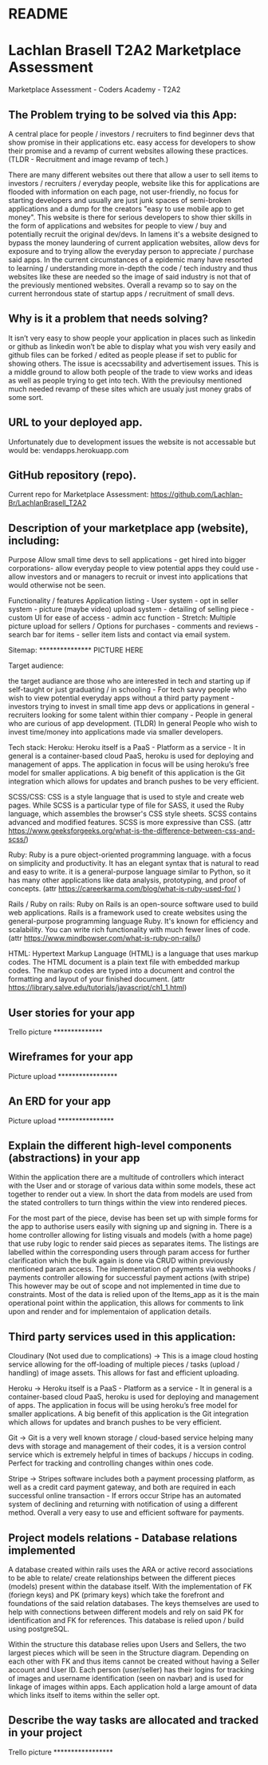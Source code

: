 # README


# Lachlan Brasell T2A2 Marketplace Assessment

Marketplace Assessment - Coders Academy - T2A2


## The Problem trying to be solved via this App:

A central place for people / investors / recruiters to find beginner devs that show promise in their applications etc. 
easy access for developers to show their promise and a revamp of current websites allowing these practices. (TLDR - Recruitment and image revamp of tech.)

There are many different websites out there that allow a user to sell items to investors / recruiters / everyday people, website like this for
applications are flooded with information on each page, not user-friendly, no focus for starting developers and usually are just junk spaces
of semi-broken applications and a dump for the creators "easy to use mobile app to get money". This website is there for serious developers
to show thier skills in the form of applications and websites for people to view / buy and potentially recruit the original dev/devs. 
In lamens it's a website designed to bypass the money laundering of current application websites, allow devs for exposure and to trying
allow the everyday person to appreciate / purchase said apps.
In the current circumstances of a epidemic many have resorted to learning / understanding more in-depth the code / tech industry and thus
websites like these are needed so the image of said industry is not that of the previously mentioned websites. Overall a revamp so to say on the current
herrondous state of startup apps / recruitment of small devs.

## Why is it a problem that needs solving?

It isn’t very easy to show people your application in places such as linkedin or github as linkedin won’t be able to display what you wish very
 easily and github files can be forked / edited as people please if set to public for showing others. The issue is acecssability and advertisement issues. 
This is a middle ground to allow both people of the trade to view works and ideas as well as people trying to get into tech. 
With the previoulsy mentioned much needed revamp of these sites which are usualy just money grabs of some sort.

## URL to your deployed app.

Unfortunately due to development issues the website is not accessable but would be: vendapps.herokuapp.com

## GitHub repository (repo).

Current repo for Marketplace Assessment: https://github.com/Lachlan-Br/LachlanBrasell_T2A2

## Description of your marketplace app (website), including:

Purpose
Allow small time devs to sell applications - get hired into bigger corporations- allow everyday people to view potential apps they could use - allow investors and or managers to recruit or invest into applications
that would otherwise not be seen.

Functionality / features
Application listing - User system - opt in seller system - picture (maybe video) upload system - 
detailing of selling piece - custom UI for ease of access - admin acc function - Stretch: Multiple picture upload for sellers 
/ Options for purchases - comments and reviews - search bar for items - seller item lists and contact via email system.

Sitemap:
*************** PICTURE HERE

Target audience:

the target audiance are those who are interested in tech and starting up if self-taught or just graduating / in schooling - 
For tech savvy people who wish to view potential everyday apps without a third party payment -
investors trying to invest in small time app devs or 
applications in general - recruiters looking for some talent within thier company - 
People in general who are curious of app development. (TLDR)
In general People who wish to invest time/money into applications made via smaller developers.

Tech stack:
Heroku: Heroku itself is a PaaS - Platform as a service - It in general is a container-based cloud PaaS, 
heroku is used for deploying and management of apps. The application in focus will be using heroku’s free model for smaller applications. 
A big benefit of this application is the Git integration which allows for updates and branch pushes to be very efficient.

SCSS/CSS: CSS is a style language that is used to style and create web pages. While SCSS is a particular type of file for SASS, 
it used the Ruby language, which assembles the browser's CSS style sheets. SCSS contains advanced and modified features. SCSS is more expressive
 than CSS. (attr https://www.geeksforgeeks.org/what-is-the-difference-between-css-and-scss/)

Ruby: Ruby is a pure object-oriented programming language. with a focus on simplicity and productivity. 
It has an elegant syntax that is natural to read and easy to write. it is a general-purpose language similar to Python, so it has many other
 applications like data analysis, prototyping, and proof of concepts. (attr https://careerkarma.com/blog/what-is-ruby-used-for/ )

Rails / Ruby on rails: Ruby on Rails is an open-source software used to build web applications. Rails is a framework used to create
 websites using the general-purpose programming language Ruby.  It's known for efficiency and scalability. You can write rich functionality 
 with much fewer lines of code. (attr https://www.mindbowser.com/what-is-ruby-on-rails/)

HTML: Hypertext Markup Language (HTML) is a language that uses markup codes. 
The HTML document is a plain text file with embedded markup codes. The markup codes are typed into a document and control the formatting 
and layout of your finished document. (attr https://library.salve.edu/tutorials/javascript/ch1_1.html)
## User stories for your app

Trello picture **************
## Wireframes for your app

Picture upload *****************
## An ERD for your app

Picture upload ****************
## Explain the different high-level components (abstractions) in your app

Within the application there are a multitude of controllers which interact with the User and or storage of
various data within some models, these act together to render out a view. In short the data from models are used from the
stated controllers to turn things within the view into rendered pieces.

For the most part of the piece, devise has been set up with simple forms for the app to authorise users easily
 with signing up and signing in. There is a home controller allowing for listing visuals and models (with a home page) that use 
 ruby logic to render said pieces as separates items. The listings are labelled within the corresponding users through param access for further 
 clarification which the bulk again is done via CRUD within previously mentioned param access. The implementation of payments via webhooks / 
 payments controller allowing for successful payment actions (with stripe) This however may be out of scope and not implemented in time due to 
 constraints. Most of the data is relied upon of the Items_app as it is the main operational point within the application, this allows for comments
 to link upon and render and for implementaion of application details.

## Third party services used in this application:

Cloudinary (Not used due to complications) ->  This is a image cloud hosting service allowing for the off-loading of multiple pieces 
/ tasks (upload / handling) of image assets. This allows for fast and efficient uploading.

Heroku -> Heroku itself is a PaaS - Platform as a service - It in general is a container-based cloud PaaS, heroku is used for
 deploying and management of apps. The application in focus will be using heroku’s free model for smaller applications. A big benefit of this 
 application is the Git integration which allows for updates and branch pushes to be very efficient.

Git -> Git is a very well known storage / cloud-based service helping many devs with storage and management of their codes, 
it is a version control service which is extremely helpful in times of backups / hiccups in coding. Perfect for tracking and controlling 
changes within ones code.

Stripe -> Stripes software includes both a payment processing platform, as well as a credit card payment gateway, and both are required
 in each successful online transaction - If errors occur Stripe has an automated system of declining and returning with notification of 
 using a different method. Overall a very easy to use and efficient software for payments.

## Project models relations - Database relations implemented

A database created within rails uses the ARA or active record associations to be able to relate/ 
create relationships between the different pieces (models) present within the database itself. With the implementation of FK (foriegn keys)
 and PK (primary keys) which take the forefront and foundations of the said relation databases. The keys themselves are used to help with 
 connections between different models and rely on said PK for identification and FK for references. This database is relied upon / build using 
 postgreSQL.

Within the structure this database relies upon Users and Sellers, the two largest pieces which will be seen in the Structure
 diagram. Depending on each other with FK and thus items cannot be created without having a Seller account and User ID. Each person 
 (user/seller) has their logins for tracking of images and username identification (seen on navbar) and is used for linkage of images within apps.
  Each application hold a large amount of data which links itself to items within the seller opt.

## Describe the way tasks are allocated and tracked in your project

Trello picture *****************